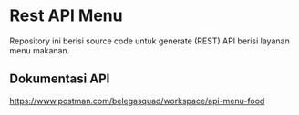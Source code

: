 # Rest API Menu

Repository ini berisi source code untuk generate (REST) API berisi layanan menu makanan.

## Dokumentasi API
https://www.postman.com/belegasquad/workspace/api-menu-food
